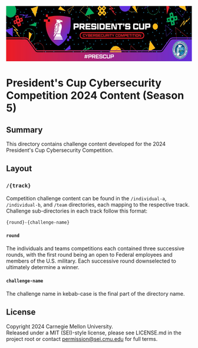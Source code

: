 <img src="pc5-banner.jpg" height="150px"/>

# President's Cup Cybersecurity Competition 2024 Content (Season 5)

## Summary

This directory contains challenge content developed for the 2024 President's Cup Cybersecurity Competition.

## Layout

### `/{track}`

Competition challenge content can be found in the `/individual-a`, `/individual-b`, and `/team` directories, each mapping to the respective track. Challenge sub-directories in each track follow this format:

```
{round}-{challenge-name}
```

#### `round`
The individuals and teams competitions each contained three successive rounds, with the first round being an open to Federal employees and members of the U.S. military. Each successive round downselected to ultimately determine a winner.

#### `challenge-name`
The challenge name in kebab-case is the final part of the directory name.

## License
Copyright 2024 Carnegie Mellon University.  
Released under a MIT (SEI)-style license, please see LICENSE.md in the project root or contact permission@sei.cmu.edu for full terms.
